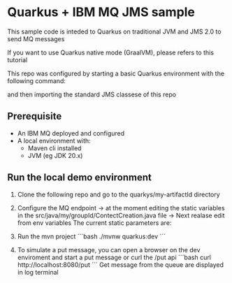 # Quarkus + IBM MQ JMS sample
This sample code is inteded to  Quarkus on traditional JVM and JMS 2.0 to send MQ messages

If you want to use Quarkus native mode (GraalVM), please refers to this tutorial

This repo was configured by starting a basic Quarkus environment with the following command:

and then importing the standard JMS classese of this repo


## Prerequisite
* An IBM MQ deployed and configured
* A local environment with:
  * Maven cli installed
  * JVM (eg JDK 20.x)

## Run the local demo environment

1. Clone the following repo and go to the quarkys/my-artifactId directory
2. Configure the MQ endpoint -> at the moment editing the static variables in the src/java/my/groupId/ContectCreation.java file -> Next realase edit from env variables
The current static parameters are:

3. Run the mvn project
´´´bash
./mvnw quarkus:dev
´´´

3. To simulate a put message, you can open a browser on the dev enviroment and start a put message or curl the /put api
´´´bash
curl http://localhost:8080/put
´´´
Get message from the queue are displayed in log terminal


